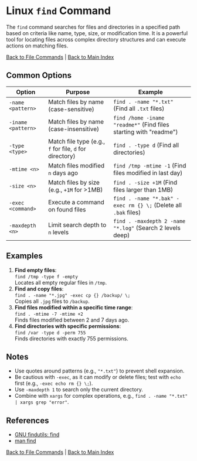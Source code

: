 # Linux `find` Command

The `find` command searches for files and directories in a specified path based on criteria like name, type, size, or modification time. It is a powerful tool for locating files across complex directory structures and can execute actions on matching files.

[Back to File Commands](../file.md) | [Back to Main Index](../../README.md)

## Common Options

| Option | Purpose | Example |
|--------|---------|---------|
| `-name <pattern>` | Match files by name (case-sensitive) | `find . -name "*.txt"` (Find all `.txt` files) |
| `-iname <pattern>` | Match files by name (case-insensitive) | `find /home -iname "readme*"` (Find files starting with "readme") |
| `-type <type>` | Match file type (e.g., `f` for file, `d` for directory) | `find . -type d` (Find all directories) |
| `-mtime <n>` | Match files modified `n` days ago | `find /tmp -mtime -1` (Find files modified in last day) |
| `-size <n>` | Match files by size (e.g., `+1M` for >1MB) | `find . -size +1M` (Find files larger than 1MB) |
| `-exec <command>` | Execute a command on found files | `find . -name "*.bak" -exec rm {} \;` (Delete all `.bak` files) |
| `-maxdepth <n>` | Limit search depth to `n` levels | `find . -maxdepth 2 -name "*.log"` (Search 2 levels deep) |

## Examples
1. **Find empty files**:  
   `find /tmp -type f -empty`  
   Locates all empty regular files in `/tmp`.
2. **Find and copy files**:  
   `find . -name "*.jpg" -exec cp {} /backup/ \;`  
   Copies all `.jpg` files to `/backup`.
3. **Find files modified within a specific time range**:  
   `find . -mtime -7 -mtime +2`  
   Finds files modified between 2 and 7 days ago.
4. **Find directories with specific permissions**:  
   `find /var -type d -perm 755`  
   Finds directories with exactly 755 permissions.

## Notes
- Use quotes around patterns (e.g., `"*.txt"`) to prevent shell expansion.
- Be cautious with `-exec`, as it can modify or delete files; test with `echo` first (e.g., `-exec echo rm {} \;`).
- Use `-maxdepth 1` to search only the current directory.
- Combine with `xargs` for complex operations, e.g., `find . -name "*.txt" | xargs grep "error"`.

## References
- [GNU findutils: find](https://www.gnu.org/software/findutils/manual/find.html)
- [man find](https://man7.org/linux/man-pages/man1/find.1.html)

[Back to File Commands](../file.md) | [Back to Main Index](../../README.md)